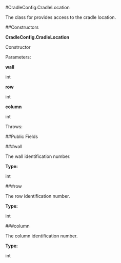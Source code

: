 #CradleConfig.CradleLocation

The class for provides access to the cradle location.



##Constructors

**CradleConfig.CradleLocation**

Constructor

Parameters:

**wall**



int

**row**



int

**column**



int

Throws:

##Public Fields

###wall

The wall identification number.

**Type:**

int

###row

The row identification number.

**Type:**

int

###column

The column identification number.

**Type:**

int

